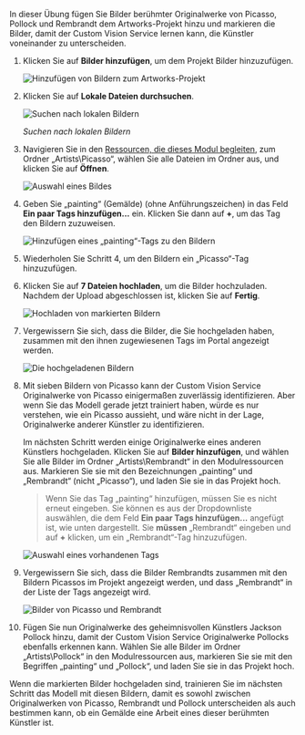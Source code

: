 In dieser Übung fügen Sie Bilder berühmter Originalwerke von Picasso, Pollock und Rembrandt dem Artworks-Projekt hinzu und markieren die Bilder, damit der Custom Vision Service lernen kann, die Künstler voneinander zu unterscheiden.
  
1. Klicken Sie auf **Bilder hinzufügen**, um dem Projekt Bilder hinzuzufügen.

    ![Hinzufügen von Bildern zum Artworks-Projekt](../media-draft/2-portal-click-add-images.png)

1. Klicken Sie auf **Lokale Dateien durchsuchen**.

    ![Suchen nach lokalen Bildern](../media-draft/2-portal-click-browse-local-files.png)

    _Suchen nach lokalen Bildern_ 
 
1. Navigieren Sie in den [Ressourcen, die dieses Modul begleiten](https://a4r.blob.core.windows.net/public/cvs-resources.zip), zum Ordner „Artists\Picasso“, wählen Sie alle Dateien im Ordner aus, und klicken Sie auf **Öffnen**.

    ![Auswahl eines Bildes](../media-draft/2-fe-browse-picasso-01.png)

1. Geben Sie „painting“ (Gemälde) (ohne Anführungszeichen) in das Feld **Ein paar Tags hinzufügen...** ein. Klicken Sie dann auf **+**, um das Tag den Bildern zuzuweisen.

    ![Hinzufügen eines „painting“-Tags zu den Bildern](../media-draft/2-portal-add-tags-01.png)

1. Wiederholen Sie Schritt 4, um den Bildern ein „Picasso“-Tag hinzuzufügen.

1. Klicken Sie auf **7 Dateien hochladen**, um die Bilder hochzuladen. Nachdem der Upload abgeschlossen ist, klicken Sie auf **Fertig**.

    ![Hochladen von markierten Bildern](../media-draft/2-upload-picasso-images.png)

1. Vergewissern Sie sich, dass die Bilder, die Sie hochgeladen haben, zusammen mit den ihnen zugewiesenen Tags im Portal angezeigt werden.

    ![Die hochgeladenen Bildern](../media-draft/2-portal-tagged-01.png)

1. Mit sieben Bildern von Picasso kann der Custom Vision Service Originalwerke von Picasso einigermaßen zuverlässig identifizieren. Aber wenn Sie das Modell gerade jetzt trainiert haben, würde es nur verstehen, wie ein Picasso aussieht, und wäre nicht in der Lage, Originalwerke anderer Künstler zu identifizieren.

    Im nächsten Schritt werden einige Originalwerke eines anderen Künstlers hochgeladen. Klicken Sie auf **Bilder hinzufügen**, und wählen Sie alle Bilder im Ordner „Artists\Rembrandt“ in den Modulressourcen aus. Markieren Sie sie mit den Bezeichnungen „painting“ und „Rembrandt“ (nicht „Picasso“), und laden Sie sie in das Projekt hoch.

    > Wenn Sie das Tag „painting“ hinzufügen, müssen Sie es nicht erneut eingeben. Sie können es aus der Dropdownliste auswählen, die dem Feld **Ein paar Tags hinzufügen...** angefügt ist, wie unten dargestellt. Sie **müssen** „Rembrandt“ eingeben und auf **+** klicken, um ein „Rembrandt“-Tag hinzuzufügen.

    ![Auswahl eines vorhandenen Tags](../media-draft/2-select-painting-tag.png)

1. Vergewissern Sie sich, dass die Bilder Rembrandts zusammen mit den Bildern Picassos im Projekt angezeigt werden, und dass „Rembrandt“ in der Liste der Tags angezeigt wird.

    ![Bilder von Picasso und Rembrandt](../media-draft/2-portal-tagged-02.png)

1. Fügen Sie nun Originalwerke des geheimnisvollen Künstlers Jackson Pollock hinzu, damit der Custom Vision Service Originalwerke Pollocks ebenfalls erkennen kann. Wählen Sie alle Bilder im Ordner „Artists\Pollock“ in den Modulressourcen aus, markieren Sie sie mit den Begriffen „painting“ und „Pollock“, und laden Sie sie in das Projekt hoch.

Wenn die markierten Bilder hochgeladen sind, trainieren Sie im nächsten Schritt das Modell mit diesen Bildern, damit es sowohl zwischen Originalwerken von Picasso, Rembrandt und Pollock unterscheiden als auch bestimmen kann, ob ein Gemälde eine Arbeit eines dieser berühmten Künstler ist.